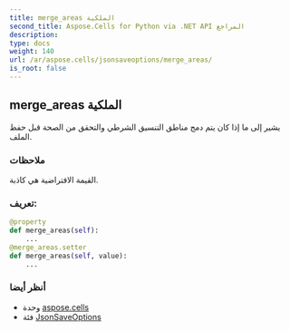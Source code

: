 ```yaml
---
title: merge_areas الملكية
second_title: Aspose.Cells for Python via .NET API المراجع
description:
type: docs
weight: 140
url: /ar/aspose.cells/jsonsaveoptions/merge_areas/
is_root: false
---
```

##  merge_areas الملكية

يشير إلى ما إذا كان يتم دمج مناطق التنسيق الشرطي والتحقق من الصحة قبل حفظ الملف.

###  ملاحظات

القيمة الافتراضية هي كاذبة.
###  تعريف:
```python
@property
def merge_areas(self):
    ...
@merge_areas.setter
def merge_areas(self, value):
    ...
```

###  أنظر أيضا
* وحدة [aspose.cells](../../)
* فئة [JsonSaveOptions](/cells/python-net/ar/aspose.cells/jsonsaveoptions)
